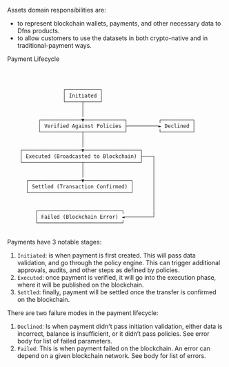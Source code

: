 Assets domain responsibilities are:
- to represent blockchain wallets, payments, and other necessary data to Dfns products. 
- to allow customers to use the datasets in both crypto-native and in traditional-payment ways.


Payment Lifecycle
```

                  
                  
                  ┌───────────┐
                  │ Initiated │
                  └─────┬─────┘
                        │
                        │
          ┌─────────────▼─────────────┐          ┌──────────┐
          │ Verified Against Policies ├──────────► Declined │
          └─────────────┬─────────────┘          └──────────┘
                        │
                        │
    ┌───────────────────▼──────────────────┐
    │ Executed (Broadcasted to Blockchain) ├───┐
    └───────────────────┬──────────────────┘   │
                        │                      │
                        │                      │
      ┌─────────────────▼───────────────┐      │
      │ Settled (Transaction Confirmed) │      │
      └─────────────────────────────────┘      │
                                               │
                                               │
         ┌───────────────────────────┐         │
         │ Failed (Blockchain Error) ◄─────────┘
         └───────────────────────────┘


```

Payments have 3 notable stages:

1. `Initiated`: is when payment is first created. This will pass data validation, and go through the policy engine. This can trigger additional approvals, audits, and other steps as defined by policies.
1. `Executed`: once payment is verified, it will go into the execution phase, where it will be published on the blockchain.
1. `Settled`: finally, payment will be settled once the transfer is confirmed on the blockchain.

There are two failure modes in the payment lifecycle:

1. `Declined`: Is when payment didn't pass initiation validation, either data is incorrect, balance is insufficient, or it didn’t pass policies. See error body for list of failed parameters.
1. `Failed`: This is when payment failed on the blockchain. An error can depend on a given blockchain network. See body for list of errors.